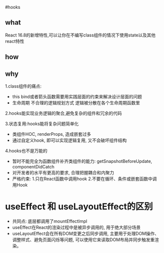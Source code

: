 #hooks
## what
React 16.8的新增特性,可以让你在不编写class组件的情况下使用state以及其他react特性
## how
## why
1.class组件的痛点:
- this
bind或者箭头函数需要用实践层面的约束来解决设计层面的问题
- 生命周期
不合理的逻辑规划方式
逻辑被分散在各个生命周期函数里

2.hooks能实现业务逻辑的聚合,避免复杂的组件和冗余的代码

3.状态复用:hooks能将复杂问题简单化
- 类组件HOC, renderProps, 造成嵌套过多
- 通过自定义hook, 即可以实现逻辑复用, 又不会破坏组件结构

4.hooks也不是万能的
- 暂时不能完全为函数组件补齐类组件的能力:
  getSnapshotBeforeUpdate, componentDidCatch
- 对开发者的水平有更高的要求, 合理把握耦合和内聚力
- 严格约束:
  1.只在React函数中调用hook
  2.不要在循环、条件或嵌套函数中调用Hook

# useEffect 和 useLayoutEffect的区别
- 共同点: 底层都调用了mountEffectImpl
- useEffect在React的渲染过程中是被异步调用的, 用于绝大部分场景
- useLayoutEffect会在所有DOM变更之后同步调用, 主要用于处理DOM操作、调整样式、避免页面闪烁等问题, 可以使用它来读取DOM布局并同步触发重渲染。
